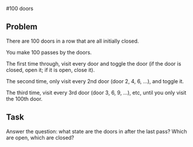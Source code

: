 #100 doors

## Problem
There are 100 doors in a row that are all initially closed.

You make 100 passes by the doors.

The first time through, visit every door and toggle the door (if the door is closed, open it; if it is open, close it).

The second time, only visit every 2nd door   (door 2, 4, 6, ...), and toggle it.

The third time, visit every 3rd door   (door 3, 6, 9, ...), etc, until you only visit the 100th door.


## Task
Answer the question: what state are the doors in after the last pass? Which are open, which are closed?

